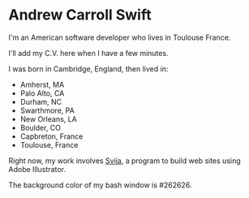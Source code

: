 # Andrew Carroll Swift

I'm an American software developer who lives in Toulouse France.

I'll add my C.V. here when I have a few minutes.

I was born in Cambridge, England, then lived in:
- Amherst, MA
- Palo Alto, CA
- Durham, NC
- Swarthmore, PA
- New Orleans, LA
- Boulder, CO
- Capbreton, France
- Toulouse, France

Right now, my work involves [Svija][sv], a program to build web sites using Adobe Illustrator.

The background color of my bash window is #262626.

[sv]: https://svija.love
